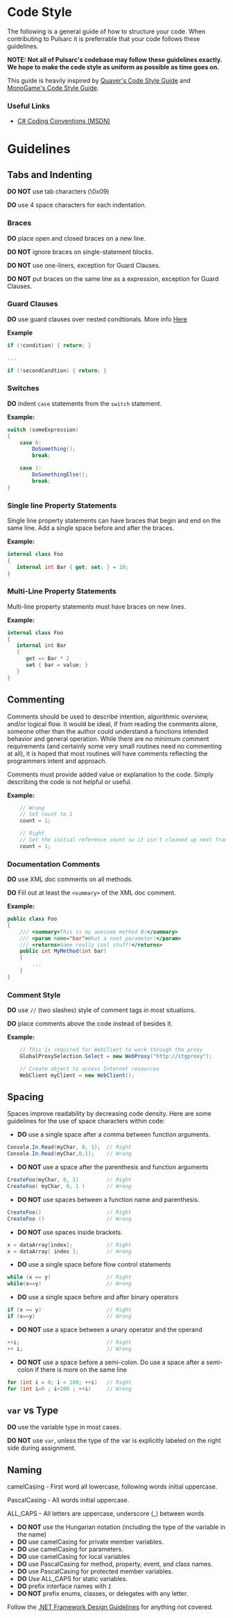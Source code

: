 # Code Style

The following is a general guide of how to structure your code. When contributing to Pulsarc it is preferrable that your code follows these guidelines.

**NOTE: Not all of Pulsarc's codebase may follow these guidelines exactly. We hope to make the code style as uniform as possible as time goes on.**

This guide is heavily inspired by [Quaver's Code Style Guide](https://github.com/Quaver/Quaver/blob/develop/CODESTYLE.md) and [MonoGame's Code Style Guide](https://github.com/MonoGame/MonoGame/blob/develop/CODESTYLE.md).

### Useful Links ###
* [C# Coding Conventions (MSDN)](http://msdn.microsoft.com/en-us/library/ff926074.aspx)

# Guidelines

## Tabs and Indenting ##
**DO NOT** use tab characters (\0x09)

**DO** use 4 space characters for each indentation.

### Braces
**DO** place open and closed braces on a new line.

**DO NOT** ignore braces on single-statement blocks.

**DO NOT** use one-liners, exception for Guard Clauses.

**DO NOT** put braces on the same line as a expression, exception for Guard Clauses.

### Guard Clauses
**DO** use guard clauses over nested condtionals. More info [Here](https://www.refactoring.com/catalog/replaceNestedConditionalWithGuardClauses.html)

**Example**
```cs
if (!condition) { return; }

...

if (!secondCondtion) { return; }
```

### Switches
**DO** indent ``case`` statements from the ``switch`` statement.

**Example:**
```cs
switch (someExpression)
{
    case 0:
        DoSomething();
        break;

    case 1:
        DoSomethingElse();
        break;
}
```

### Single line Property Statements
Single line property statements can have braces that begin and end on the same line. Add a single space before and after the braces.

**Example:**
```cs
internal class Foo
{
   internal int Bar { get; set; } = 10;
}
```

### Multi-Line Property Statements
Multi-line property statements must have braces on new lines.

**Example:**
```cs
internal class Foo
{
   internal int Bar
   {
      get => Bar * 2
      set { bar = value; }
   }
}
```

## Commenting
Comments should be used to describe intention, algorithmic overview, and/or logical flow.  It would be ideal, if from reading the comments alone, someone other than the author could understand a functions intended behavior and general operation. While there are no minimum comment requirements (and certainly some very small routines need no commenting at all), it is hoped that most routines will have comments reflecting the programmers intent and approach.

Comments must provide added value or explanation to the code. Simply describing the code is not helpful or useful.

**Example:**
```cs
    // Wrong
    // Set count to 1
    count = 1;

    // Right
    // Set the initial reference count so it isn't cleaned up next frame
    count = 1;
```

### Documentation Comments
**DO** use XML doc comments on all methods.

**DO** Fill out at least the ``<summary>`` of the XML doc comment.

**Example:**
```cs
public class Foo 
{
    /// <summary>This is my awesome method B)</summary>
    /// <param name="bar">What a neat parameter!</param>
    /// <returns>Some really cool stuff!</returns>
    public int MyMethod(int bar)
    {
        ...
    }
}
```

### Comment Style
**DO** use ``//`` (two slashes) style of comment tags in most situations.

**DO** place comments above the code instead of besides it.

**Example:**
```cs
    // This is required for WebClient to work through the proxy
    GlobalProxySelection.Select = new WebProxy("http://itgproxy");

    // Create object to access Internet resources
    WebClient myClient = new WebClient();
```

## Spacing
Spaces improve readability by decreasing code density. Here are some guidelines for the use of space characters within code:

* **DO** use a single space after a comma between function arguments.
```cs
Console.In.Read(myChar, 0, 1);  // Right
Console.In.Read(myChar,0,1);    // Wrong
```
* **DO NOT** use a space after the parenthesis and function arguments
```cs
CreateFoo(myChar, 0, 1)         // Right
CreateFoo( myChar, 0, 1 )       // Wrong
```
* **DO NOT** use spaces between a function name and parenthesis.
```cs
CreateFoo()                     // Right
CreateFoo ()                    // Wrong
```
* **DO NOT** use spaces inside brackets.
```cs
x = dataArray[index];           // Right
x = dataArray[ index ];         // Wrong
```
* **DO** use a single space before flow control statements
```cs
while (x == y)                  // Right
while(x==y)                     // Wrong
```
* **DO** use a single space before and after binary operators
```cs
if (x == y)                     // Right
if (x==y)                       // Wrong
```
* **DO NOT** use a space between a unary operator and the operand
```cs
++i;                            // Right
++ i;                           // Wrong
```
* **DO NOT** use a space before a semi-colon. Do use a space after a semi-colon if there is more on the same line
```cs
for (int i = 0; i < 100; ++i)   // Right
for (int i=0 ; i<100 ; ++i)     // Wrong
```

## `var` vs Type
**DO** use the variable type in most cases.

**DO NOT** use `var`, unless the type of the var is explicitly labeled on the right side during assignment.

## Naming
camelCasing - First word all lowercase, following words initial uppercase.

PascalCasing - All words initial uppercase.

ALL\_CAPS - All letters are uppercase, underscore (_) between words

* **DO NOT** use the Hungarian notation (including the type of the variable in the name)
* **DO** use camelCasing for private member variables.
* **DO** use camelCasing for parameters.
* **DO** use camelCasing for local variables
* **DO** use PascalCasing for method, property, event, and class names.
* **DO** use PascalCasing for protected member variables.
* **DO** Use ALL_CAPS for static variables.
* **DO** prefix interface names with ``I``
* **DO NOT** prefix enums, classes, or delegates with any letter.

Follow the [.NET Framework Design Guidelines](https://docs.microsoft.com/en-us/dotnet/standard/design-guidelines/) for anything not covered.
